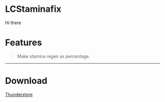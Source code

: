 # LCStaminafix
Hi there
# Features
> Make stamina regen as percentage.
---
# Download 
[Thunderstore](https://thunderstore.io/c/lethal-company/p/sunsetos/LCStaminafix/)
